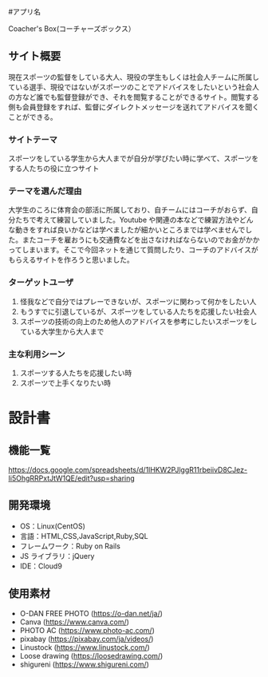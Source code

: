 #アプリ名

Coacher's Box(コーチャーズボックス）

## サイト概要

現在スポーツの監督をしている大人、現役の学生もしくは社会人チームに所属している選手、現役ではないがスポーツのことでアドバイスをしたいという社会人の方など誰でも監督登録ができ、それを閲覧することができるサイト。閲覧する側も会員登録をすれば、監督にダイレクトメッセージを送れてアドバイスを聞くことができる。

### サイトテーマ

スポーツをしている学生から大人までが自分が学びたい時に学べて、スポーツをする人たちの役に立つサイト

### テーマを選んだ理由

大学生のころに体育会の部活に所属しており、自チームにはコーチがおらず、自分たちで考えて練習していました。Youtube や関連の本などで練習方法やどんな動きをすれば良いかなどは学べましたが細かいところまでは学べませんでした。またコーチを雇おうにも交通費などを出さなければならないのでお金がかかってしまいます。そこで今回ネットを通じて質問したり、コーチのアドバイスがもらえるサイトを作ろうと思いました。

### ターゲットユーザ

1. 怪我などで自分ではプレーできないが、スポーツに関わって何かをしたい人
2. もうすでに引退しているが、スポーツをしている人たちを応援したい社会人
3. スポーツの技術の向上のため他人のアドバイスを参考にしたいスポーツをしている大学生から大人まで

### 主な利用シーン
1. スポーツする人たちを応援したい時
2. スポーツで上手くなりたい時

# 設計書

## 機能一覧

https://docs.google.com/spreadsheets/d/1lHKW2PJlggR11rbeiivD8CJez-Ii5OhgRRPxtJtW1QE/edit?usp=sharing

## 開発環境

- OS：Linux(CentOS)
- 言語：HTML,CSS,JavaScript,Ruby,SQL
- フレームワーク：Ruby on Rails
- JS ライブラリ：jQuery
- IDE：Cloud9

## 使用素材

- O-DAN FREE PHOTO (https://o-dan.net/ja/)
- Canva (https://www.canva.com/)
- PHOTO AC (https://www.photo-ac.com/)
- pixabay (https://pixabay.com/ja/videos/)
- Linustock (https://www.linustock.com/)
- Loose drawing (https://loosedrawing.com/)
- shigureni (https://www.shigureni.com/)